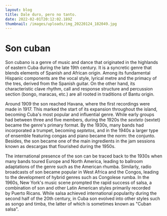 ```yaml
---
layout: blog
title: Dale duro, pero no tanto.
date: 2022-02-01T20:12:02.189Z
thumbnail: /images/uploads/img_20220124_182049.jpg
---
```



# Son cuban

Son cubano is a genre of music and dance that originated in the highlands of eastern Cuba during the late 19th century. It is a syncretic genre that blends elements of Spanish and African origin. Among its fundamental Hispanic components are the vocal style, lyrical metre and the primacy of the tres, derived from the Spanish guitar. On the other hand, its characteristic clave rhythm, call and response structure and percussion section (bongo, maracas, etc.) are all rooted in traditions of Bantu origin.

Around 1909 the son reached Havana, where the first recordings were made in 1917. This marked the start of its expansion throughout the island, becoming Cuba's most popular and influential genre. While early groups had between three and five members, during the 1920s the *sexteto* (sextet) became the genre's primary format. By the 1930s, many bands had incorporated a trumpet, becoming *septetos*, and in the 1940s a larger type of ensemble featuring congas and piano became the norm: the conjunto. Besides, the son became one of the main ingredients in the jam sessions known as descargas that flourished during the 1950s.

The international presence of the son can be traced back to the 1930s when many bands toured Europe and North America, leading to ballroom adaptations of the genre such as the American rhumba. Similarly, radio broadcasts of son became popular in West Africa and the Congos, leading to the development of hybrid genres such as Congolese rumba. In the 1960s, New York's music scene prompted the rapid success of salsa, a combination of son and other Latin American styles primarily recorded by Puerto Ricans. While salsa achieved international popularity during the second half of the 20th century, in Cuba son evolved into other styles such as songo and timba, the latter of which is sometimes known as "Cuban salsa".